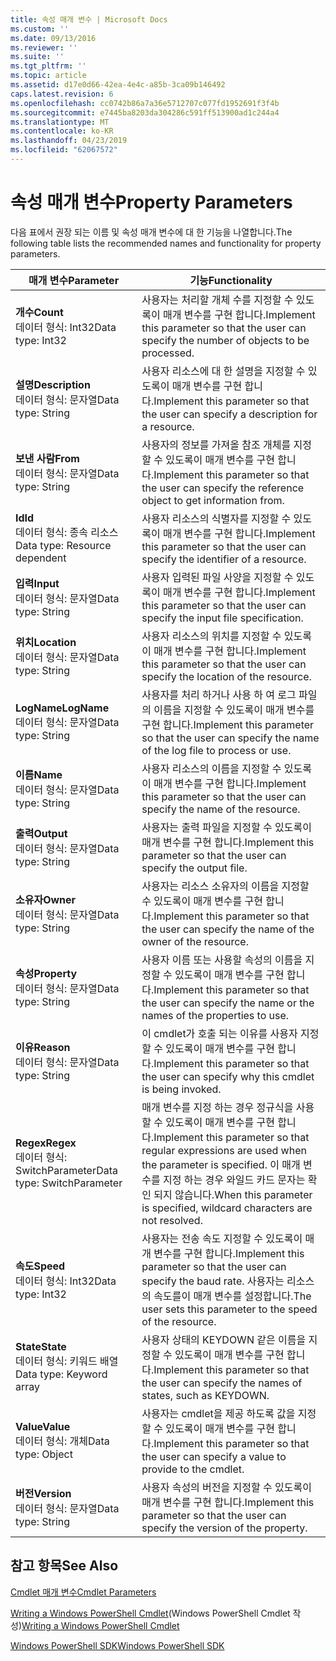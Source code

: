 ```yaml
---
title: 속성 매개 변수 | Microsoft Docs
ms.custom: ''
ms.date: 09/13/2016
ms.reviewer: ''
ms.suite: ''
ms.tgt_pltfrm: ''
ms.topic: article
ms.assetid: d17e0d66-42ea-4e4c-a85b-3ca09b146492
caps.latest.revision: 6
ms.openlocfilehash: cc0742b86a7a36e5712707c077fd1952691f3f4b
ms.sourcegitcommit: e7445ba8203da304286c591ff513900ad1c244a4
ms.translationtype: MT
ms.contentlocale: ko-KR
ms.lasthandoff: 04/23/2019
ms.locfileid: "62067572"
---
```

# <a name="property-parameters"></a><span data-ttu-id="9e5f3-102">속성 매개 변수</span><span class="sxs-lookup"><span data-stu-id="9e5f3-102">Property Parameters</span></span>

<span data-ttu-id="9e5f3-103">다음 표에서 권장 되는 이름 및 속성 매개 변수에 대 한 기능을 나열합니다.</span><span class="sxs-lookup"><span data-stu-id="9e5f3-103">The following table lists the recommended names and functionality for property parameters.</span></span>

|<span data-ttu-id="9e5f3-104">매개 변수</span><span class="sxs-lookup"><span data-stu-id="9e5f3-104">Parameter</span></span>|<span data-ttu-id="9e5f3-105">기능</span><span class="sxs-lookup"><span data-stu-id="9e5f3-105">Functionality</span></span>|
|---|---|
|<span data-ttu-id="9e5f3-106">**개수**</span><span class="sxs-lookup"><span data-stu-id="9e5f3-106">**Count**</span></span><br><span data-ttu-id="9e5f3-107">데이터 형식: Int32</span><span class="sxs-lookup"><span data-stu-id="9e5f3-107">Data type: Int32</span></span>|<span data-ttu-id="9e5f3-108">사용자는 처리할 개체 수를 지정할 수 있도록이 매개 변수를 구현 합니다.</span><span class="sxs-lookup"><span data-stu-id="9e5f3-108">Implement this parameter so that the user can specify the number of objects to be processed.</span></span>|
|<span data-ttu-id="9e5f3-109">**설명**</span><span class="sxs-lookup"><span data-stu-id="9e5f3-109">**Description**</span></span><br><span data-ttu-id="9e5f3-110">데이터 형식: 문자열</span><span class="sxs-lookup"><span data-stu-id="9e5f3-110">Data type: String</span></span>|<span data-ttu-id="9e5f3-111">사용자 리소스에 대 한 설명을 지정할 수 있도록이 매개 변수를 구현 합니다.</span><span class="sxs-lookup"><span data-stu-id="9e5f3-111">Implement this parameter so that the user can specify a description for a resource.</span></span>|
|<span data-ttu-id="9e5f3-112">**보낸 사람**</span><span class="sxs-lookup"><span data-stu-id="9e5f3-112">**From**</span></span><br><span data-ttu-id="9e5f3-113">데이터 형식: 문자열</span><span class="sxs-lookup"><span data-stu-id="9e5f3-113">Data type: String</span></span>|<span data-ttu-id="9e5f3-114">사용자의 정보를 가져올 참조 개체를 지정할 수 있도록이 매개 변수를 구현 합니다.</span><span class="sxs-lookup"><span data-stu-id="9e5f3-114">Implement this parameter so that the user can specify the reference object to get information from.</span></span>|
|<span data-ttu-id="9e5f3-115">**Id**</span><span class="sxs-lookup"><span data-stu-id="9e5f3-115">**Id**</span></span><br><span data-ttu-id="9e5f3-116">데이터 형식: 종속 리소스</span><span class="sxs-lookup"><span data-stu-id="9e5f3-116">Data type: Resource dependent</span></span>|<span data-ttu-id="9e5f3-117">사용자 리소스의 식별자를 지정할 수 있도록이 매개 변수를 구현 합니다.</span><span class="sxs-lookup"><span data-stu-id="9e5f3-117">Implement this parameter so that the user can specify the identifier of a resource.</span></span>|
|<span data-ttu-id="9e5f3-118">**입력**</span><span class="sxs-lookup"><span data-stu-id="9e5f3-118">**Input**</span></span><br><span data-ttu-id="9e5f3-119">데이터 형식: 문자열</span><span class="sxs-lookup"><span data-stu-id="9e5f3-119">Data type: String</span></span>|<span data-ttu-id="9e5f3-120">사용자 입력된 파일 사양을 지정할 수 있도록이 매개 변수를 구현 합니다.</span><span class="sxs-lookup"><span data-stu-id="9e5f3-120">Implement this parameter so that the user can specify the input file specification.</span></span>|
|<span data-ttu-id="9e5f3-121">**위치**</span><span class="sxs-lookup"><span data-stu-id="9e5f3-121">**Location**</span></span><br><span data-ttu-id="9e5f3-122">데이터 형식: 문자열</span><span class="sxs-lookup"><span data-stu-id="9e5f3-122">Data type: String</span></span>|<span data-ttu-id="9e5f3-123">사용자 리소스의 위치를 지정할 수 있도록이 매개 변수를 구현 합니다.</span><span class="sxs-lookup"><span data-stu-id="9e5f3-123">Implement this parameter so that the user can specify the location of the resource.</span></span>|
|<span data-ttu-id="9e5f3-124">**LogName**</span><span class="sxs-lookup"><span data-stu-id="9e5f3-124">**LogName**</span></span><br><span data-ttu-id="9e5f3-125">데이터 형식: 문자열</span><span class="sxs-lookup"><span data-stu-id="9e5f3-125">Data type: String</span></span>|<span data-ttu-id="9e5f3-126">사용자를 처리 하거나 사용 하 여 로그 파일의 이름을 지정할 수 있도록이 매개 변수를 구현 합니다.</span><span class="sxs-lookup"><span data-stu-id="9e5f3-126">Implement this parameter so that the user can specify the name of the log file to process or use.</span></span>|
|<span data-ttu-id="9e5f3-127">**이름**</span><span class="sxs-lookup"><span data-stu-id="9e5f3-127">**Name**</span></span><br><span data-ttu-id="9e5f3-128">데이터 형식: 문자열</span><span class="sxs-lookup"><span data-stu-id="9e5f3-128">Data type: String</span></span>|<span data-ttu-id="9e5f3-129">사용자 리소스의 이름을 지정할 수 있도록이 매개 변수를 구현 합니다.</span><span class="sxs-lookup"><span data-stu-id="9e5f3-129">Implement this parameter so that the user can specify the name of the resource.</span></span>|
|<span data-ttu-id="9e5f3-130">**출력**</span><span class="sxs-lookup"><span data-stu-id="9e5f3-130">**Output**</span></span><br><span data-ttu-id="9e5f3-131">데이터 형식: 문자열</span><span class="sxs-lookup"><span data-stu-id="9e5f3-131">Data type: String</span></span>|<span data-ttu-id="9e5f3-132">사용자는 출력 파일을 지정할 수 있도록이 매개 변수를 구현 합니다.</span><span class="sxs-lookup"><span data-stu-id="9e5f3-132">Implement this parameter so that the user can specify the output file.</span></span>|
|<span data-ttu-id="9e5f3-133">**소유자**</span><span class="sxs-lookup"><span data-stu-id="9e5f3-133">**Owner**</span></span><br><span data-ttu-id="9e5f3-134">데이터 형식: 문자열</span><span class="sxs-lookup"><span data-stu-id="9e5f3-134">Data type: String</span></span>|<span data-ttu-id="9e5f3-135">사용자는 리소스 소유자의 이름을 지정할 수 있도록이 매개 변수를 구현 합니다.</span><span class="sxs-lookup"><span data-stu-id="9e5f3-135">Implement this parameter so that the user can specify the name of the owner of the resource.</span></span>|
|<span data-ttu-id="9e5f3-136">**속성**</span><span class="sxs-lookup"><span data-stu-id="9e5f3-136">**Property**</span></span><br><span data-ttu-id="9e5f3-137">데이터 형식: 문자열</span><span class="sxs-lookup"><span data-stu-id="9e5f3-137">Data type: String</span></span>|<span data-ttu-id="9e5f3-138">사용자 이름 또는 사용할 속성의 이름을 지정할 수 있도록이 매개 변수를 구현 합니다.</span><span class="sxs-lookup"><span data-stu-id="9e5f3-138">Implement this parameter so that the user can specify the name or the names of the properties to use.</span></span>|
|<span data-ttu-id="9e5f3-139">**이유**</span><span class="sxs-lookup"><span data-stu-id="9e5f3-139">**Reason**</span></span><br><span data-ttu-id="9e5f3-140">데이터 형식: 문자열</span><span class="sxs-lookup"><span data-stu-id="9e5f3-140">Data type: String</span></span>|<span data-ttu-id="9e5f3-141">이 cmdlet가 호출 되는 이유를 사용자 지정할 수 있도록이 매개 변수를 구현 합니다.</span><span class="sxs-lookup"><span data-stu-id="9e5f3-141">Implement this parameter so that the user can specify why this cmdlet is being invoked.</span></span>|
|<span data-ttu-id="9e5f3-142">**Regex**</span><span class="sxs-lookup"><span data-stu-id="9e5f3-142">**Regex**</span></span><br><span data-ttu-id="9e5f3-143">데이터 형식: SwitchParameter</span><span class="sxs-lookup"><span data-stu-id="9e5f3-143">Data type: SwitchParameter</span></span>|<span data-ttu-id="9e5f3-144">매개 변수를 지정 하는 경우 정규식을 사용할 수 있도록이 매개 변수를 구현 합니다.</span><span class="sxs-lookup"><span data-stu-id="9e5f3-144">Implement this parameter so that regular expressions are used when the parameter is specified.</span></span> <span data-ttu-id="9e5f3-145">이 매개 변수를 지정 하는 경우 와일드 카드 문자는 확인 되지 않습니다.</span><span class="sxs-lookup"><span data-stu-id="9e5f3-145">When this parameter is specified, wildcard characters are not resolved.</span></span>|
|<span data-ttu-id="9e5f3-146">**속도**</span><span class="sxs-lookup"><span data-stu-id="9e5f3-146">**Speed**</span></span><br><span data-ttu-id="9e5f3-147">데이터 형식: Int32</span><span class="sxs-lookup"><span data-stu-id="9e5f3-147">Data type: Int32</span></span>|<span data-ttu-id="9e5f3-148">사용자는 전송 속도 지정할 수 있도록이 매개 변수를 구현 합니다.</span><span class="sxs-lookup"><span data-stu-id="9e5f3-148">Implement this parameter so that the user can specify the baud rate.</span></span> <span data-ttu-id="9e5f3-149">사용자는 리소스의 속도를이 매개 변수를 설정합니다.</span><span class="sxs-lookup"><span data-stu-id="9e5f3-149">The user sets this parameter to the speed of the resource.</span></span>|
|<span data-ttu-id="9e5f3-150">**State**</span><span class="sxs-lookup"><span data-stu-id="9e5f3-150">**State**</span></span><br><span data-ttu-id="9e5f3-151">데이터 형식: 키워드 배열</span><span class="sxs-lookup"><span data-stu-id="9e5f3-151">Data type: Keyword array</span></span>|<span data-ttu-id="9e5f3-152">사용자 상태의 KEYDOWN 같은 이름을 지정할 수 있도록이 매개 변수를 구현 합니다.</span><span class="sxs-lookup"><span data-stu-id="9e5f3-152">Implement this parameter so that the user can specify the names of states, such as KEYDOWN.</span></span>|
|<span data-ttu-id="9e5f3-153">**Value**</span><span class="sxs-lookup"><span data-stu-id="9e5f3-153">**Value**</span></span><br><span data-ttu-id="9e5f3-154">데이터 형식: 개체</span><span class="sxs-lookup"><span data-stu-id="9e5f3-154">Data type: Object</span></span>|<span data-ttu-id="9e5f3-155">사용자는 cmdlet을 제공 하도록 값을 지정할 수 있도록이 매개 변수를 구현 합니다.</span><span class="sxs-lookup"><span data-stu-id="9e5f3-155">Implement this parameter so that the user can  specify a value to provide to the cmdlet.</span></span>|
|<span data-ttu-id="9e5f3-156">**버전**</span><span class="sxs-lookup"><span data-stu-id="9e5f3-156">**Version**</span></span><br><span data-ttu-id="9e5f3-157">데이터 형식: 문자열</span><span class="sxs-lookup"><span data-stu-id="9e5f3-157">Data type: String</span></span>|<span data-ttu-id="9e5f3-158">사용자 속성의 버전을 지정할 수 있도록이 매개 변수를 구현 합니다.</span><span class="sxs-lookup"><span data-stu-id="9e5f3-158">Implement this parameter so that the user can specify the version of the property.</span></span>|

## <a name="see-also"></a><span data-ttu-id="9e5f3-159">참고 항목</span><span class="sxs-lookup"><span data-stu-id="9e5f3-159">See Also</span></span>

[<span data-ttu-id="9e5f3-160">Cmdlet 매개 변수</span><span class="sxs-lookup"><span data-stu-id="9e5f3-160">Cmdlet Parameters</span></span>](./cmdlet-parameters.md)

<span data-ttu-id="9e5f3-161">[Writing a Windows PowerShell Cmdlet](./writing-a-windows-powershell-cmdlet.md)(Windows PowerShell Cmdlet 작성)</span><span class="sxs-lookup"><span data-stu-id="9e5f3-161">[Writing a Windows PowerShell Cmdlet](./writing-a-windows-powershell-cmdlet.md)</span></span>

[<span data-ttu-id="9e5f3-162">Windows PowerShell SDK</span><span class="sxs-lookup"><span data-stu-id="9e5f3-162">Windows PowerShell SDK</span></span>](../windows-powershell-reference.md)
